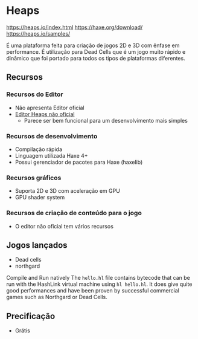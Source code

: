 # Heaps

https://heaps.io/index.html
https://haxe.org/download/
https://heaps.io/samples/

É uma plataforma feita para criação de jogos 2D e 3D com ênfase em performance.
É utilização para Dead Cells que é um jogo muito rápido e dinâmico que foi portado para todos os tipos de plataformas diferentes.

## Recursos

### Recursos do Editor

- Não apresenta Editor oficial
- [Editor Heaps não oficial](https://github.com/HeapsIO/hide)
	- Parece ser bem funcional para um desenvolvimento mais simples

### Recursos de desenvolvimento

- Compilação rápida
- Linguagem utilizada Haxe 4+
- Possui gerenciador de pacotes para Haxe (haxelib)

### Recursos gráficos

- Suporta 2D e 3D com aceleração em GPU
- GPU shader system

### Recursos de criação de conteúdo para o jogo

- O editor não oficial tem vários recursos
## Jogos lançados

- Dead cells
- northgard

Compile and Run natively
The `hello.hl` file contains bytecode that can be run with the HashLink virtual machine using `hl hello.hl`. It does give quite good performances and have been proven by successful commercial games such as Northgard or Dead Cells.
## Precificação 

- Grátis